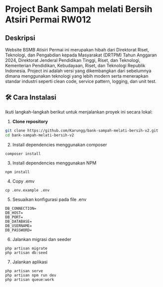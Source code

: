 # Project Bank Sampah melati Bersih Atsiri Permai RW012

## Deskripsi

Website BSMB Atisiri Permai ini merupakan hibah dari Direktorat Riset, Teknologi, dan Pengabdian kepada Masyarakat (DRTPM) Tahun Anggaran 2024, Direktorat Jenderal Pendidikan Tinggi, Riset, dan Teknologi, Kementerian Pendidikan, Kebudayaan, Riset, dan Teknologi Republik Indonesia. Project ini adalah versi yang dikembangkan dari sebelumnya dimana menggunakan teknologi yang lebih modern serta menerapkan standar industri seperti clean code, service pattern, logging, dan unit test.

## 🛠️ Cara Instalasi

Ikuti langkah-langkah berikut untuk menjalankan proyek ini secara lokal:

1. **Clone repository**
```bash
git clone https://github.com/Karungg/bank-sampah-melati-bersih-v2.git
cd bank-sampah-melati-bersih-v2
```
2. Install dependencies menggunakan composer
```
composer install
```
3. Install dependencies menggunakan NPM
```
npm install
```
4. Copy .emv
```
cp .env.example .env
```
5. Sesuaikan konfigurasi pada file .env
```
DB_CONNECTION=
DB_HOST=
DB_PORT=
DB_DATABASE=
DB_USERNAME=
DB_PASSWORD=
```
6. Jalankan migrasi dan seeder
```
php artisan migrate
php artisan db:seed
```
7. Jalankan aplikasi
```
php artisan serve
php artisan npm run dev
php artisan queue:work
```
